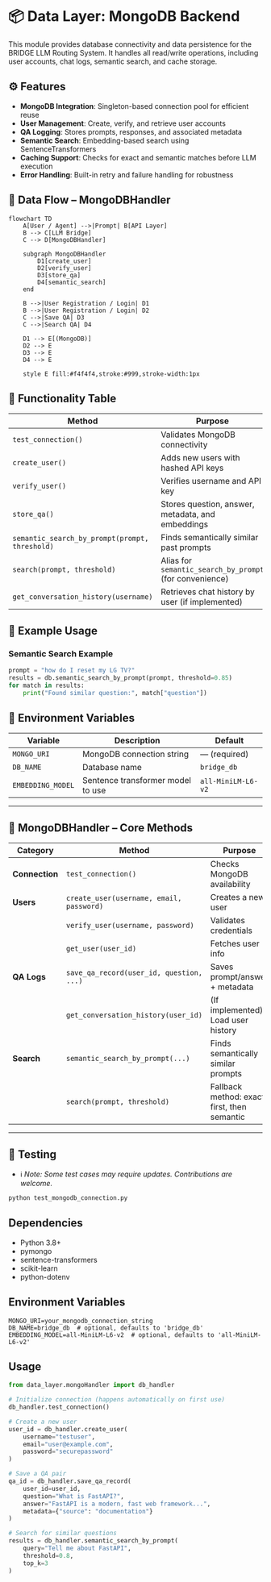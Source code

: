# 📦 Data Layer: MongoDB Backend

This module provides database connectivity and data persistence for the BRIDGE LLM Routing System.
It handles all read/write operations, including user accounts, chat logs, semantic search, and cache storage.

## ⚙️ Features

- **MongoDB Integration**: Singleton-based connection pool for efficient reuse
- **User Management**: Create, verify, and retrieve user accounts
- **QA Logging**: Stores prompts, responses, and associated metadata
- **Semantic Search**: Embedding-based search using SentenceTransformers
- **Caching Support**: Checks for exact and semantic matches before LLM execution
- **Error Handling**: Built-in retry and failure handling for robustness

## 🧭 Data Flow – MongoDBHandler

```mermaid
flowchart TD
    A[User / Agent] -->|Prompt| B[API Layer]
    B --> C[LLM Bridge]
    C --> D[MongoDBHandler]

    subgraph MongoDBHandler
        D1[create_user]
        D2[verify_user]
        D3[store_qa]
        D4[semantic_search]
    end

    B -->|User Registration / Login| D1
    B -->|User Registration / Login| D2
    C -->|Save QA| D3
    C -->|Search QA| D4

    D1 --> E[(MongoDB)]
    D2 --> E
    D3 --> E
    D4 --> E

    style E fill:#f4f4f4,stroke:#999,stroke-width:1px
```

## 🔹 Functionality Table

| Method                                        | Purpose                                                       |
|-----------------------------------------------|---------------------------------------------------------------|
| `test_connection()`                           | Validates MongoDB connectivity                                |
| `create_user()`                               | Adds new users with hashed API keys                           |
| `verify_user()`                               | Verifies username and API key                                 |
| `store_qa()`                                  | Stores question, answer, metadata, and embeddings             |
| `semantic_search_by_prompt(prompt, threshold)`| Finds semantically similar past prompts                       |
| `search(prompt, threshold)`                   | Alias for `semantic_search_by_prompt` (for convenience)       |
| `get_conversation_history(username)`          | Retrieves chat history by user (if implemented)               |

## 🔹 Example Usage

### Semantic Search Example

```python
prompt = "how do I reset my LG TV?"
results = db.semantic_search_by_prompt(prompt, threshold=0.85)
for match in results:
    print("Found similar question:", match["question"])
```


## 🌱 Environment Variables

| Variable          | Description                          | Default                     |
|-------------------|--------------------------------------|-----------------------------|
| `MONGO_URI`       | MongoDB connection string            | — (required)                |
| `DB_NAME`         | Database name                        | `bridge_db`                 |
| `EMBEDDING_MODEL` | Sentence transformer model to use    | `all-MiniLM-L6-v2`          |

---

## 🔑 MongoDBHandler – Core Methods

| Category       | Method                                    | Purpose                                      |
|----------------|-------------------------------------------|----------------------------------------------|
| **Connection** | `test_connection()`                       | Checks MongoDB availability                  |
| **Users**      | `create_user(username, email, password)`  | Creates a new user                           |
|                | `verify_user(username, password)`         | Validates credentials                        |
|                | `get_user(user_id)`                       | Fetches user info                            |
| **QA Logs**    | `save_qa_record(user_id, question, ...)`  | Saves prompt/answer + metadata               |
|                | `get_conversation_history(user_id)`       | (If implemented) Load user history           |
| **Search**     | `semantic_search_by_prompt(...)`          | Finds semantically similar prompts           |
|                | `search(prompt, threshold)`               | Fallback method: exact first, then semantic  |

---

## 🧪 Testing

- ℹ️ *Note: Some test cases may require updates. Contributions are welcome.*

```bash
python test_mongodb_connection.py
```

## Dependencies

- Python 3.8+
- pymongo
- sentence-transformers
- scikit-learn
- python-dotenv

## Environment Variables

```
MONGO_URI=your_mongodb_connection_string
DB_NAME=bridge_db  # optional, defaults to 'bridge_db'
EMBEDDING_MODEL=all-MiniLM-L6-v2  # optional, defaults to 'all-MiniLM-L6-v2'
```

## Usage

```python
from data_layer.mongoHandler import db_handler

# Initialize connection (happens automatically on first use)
db_handler.test_connection()

# Create a new user
user_id = db_handler.create_user(
    username="testuser",
    email="user@example.com",
    password="securepassword"
)

# Save a QA pair
qa_id = db_handler.save_qa_record(
    user_id=user_id,
    question="What is FastAPI?",
    answer="FastAPI is a modern, fast web framework...",
    metadata={"source": "documentation"}
)

# Search for similar questions
results = db_handler.semantic_search_by_prompt(
    query="Tell me about FastAPI",
    threshold=0.8,
    top_k=3
)
```
